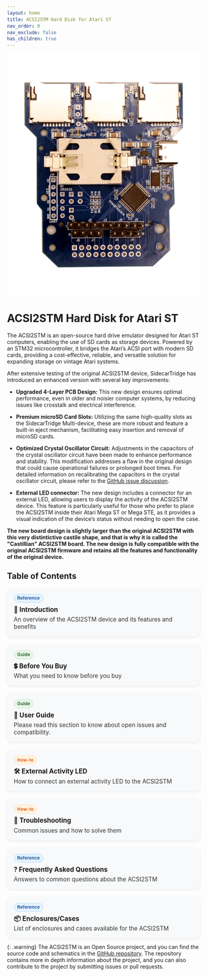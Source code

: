 ```yaml
---
layout: home
title: ACSI2STM Hard Disk for Atari ST
nav_order: 0
nav_exclude: false
has_children: true
---
```



![ACSI2STM Hard Disk](/acsi2stm-atari-st/assets/images/ACSI2STM2-TOP.png)

# ACSI2STM Hard Disk for Atari ST

The ACSI2STM is an open-source hard drive emulator designed for Atari ST computers, enabling the use of SD cards as storage devices. Powered by an STM32 microcontroller, it bridges the Atari’s ACSI port with modern SD cards, providing a cost-effective, reliable, and versatile solution for expanding storage on vintage Atari systems.

After extensive testing of the original ACSI2STM device, SidecarTridge has introduced an enhanced version with several key improvements:

- **Upgraded 4-Layer PCB Design:** This new design ensures optimal performance, even in older and noisier computer systems, by reducing issues like crosstalk and electrical interference.

- **Premium microSD Card Slots:** Utilizing the same high-quality slots as the SidecarTridge Multi-device, these are more robust and feature a built-in eject mechanism, facilitating easy insertion and removal of microSD cards.

- **Optimized Crystal Oscillator Circuit:** Adjustments in the capacitors of the crystal oscillator circuit have been made to enhance performance and stability. This modification addresses a flaw in the original design that could cause operational failures or prolonged boot times. For detailed information on recalibrating the capacitors in the crystal oscillator circuit, please refer to the [GitHub issue discussion](https://github.com/retro16/acsi2stm/issues/58).

- **External LED connector:** The new design includes a connector for an external LED, allowing users to display the activity of the ACSI2STM device. This feature is particularly useful for those who prefer to place the ACSI2STM inside their Atari Mega ST or Mega STE, as it provides a visual indication of the device’s status without needing to open the case. 

**The new board design is slightly larger than the original ACSI2STM with this very distintictive castile shape, and that is why it is called the "Castillian" ACSI2STM board. The new design is fully compatible with the original ACSI2STM firmware and retains all the features and functionality of the original device.**

 ## Table of Contents

<!-- Card grid + chips (scoped to this section) -->
<style>
  .toc-grid {
    display: grid;
    grid-template-columns: repeat(auto-fit, minmax(280px, 1fr));
    gap: 1.2rem;
    margin-top: 0.75rem;
  }
  .toc-card {
    background: #f8f9fa;
    border-radius: 12px;
    padding: 1rem 1.1rem;
    box-shadow: 0 2px 6px rgba(0,0,0,0.08);
    transition: transform .12s ease, box-shadow .12s ease;
  }
  .toc-card:hover {
    transform: translateY(-2px);
    box-shadow: 0 6px 18px rgba(0,0,0,0.12);
  }
  .toc-card h3 {
    margin: .25rem 0 .35rem 0;
    font-size: 1.05rem;
    line-height: 1.25;
  }
  .toc-card h3 a { text-decoration: none; }
  .toc-card p {
    margin: 0;
    font-size: .95rem;
    color: #333;
  }
  .toc-chip {
    display: inline-block;
    font-size: .72rem;
    font-weight: 600;
    letter-spacing: .02em;
    padding: .22rem .5rem;
    border-radius: 999px;
    margin-bottom: .25rem;
    user-select: none;
  }
  .chip-guide   { background: #e8f5e9; color: #1b5e20; border: 1px solid #c8e6c9; }
  .chip-ref     { background: #e3f2fd; color: #0d47a1; border: 1px solid #bbdefb; }
  .chip-howto   { background: #fff3e0; color: #e65100; border: 1px solid #ffe0b2; }
</style>

<div class="toc-grid">

  <div class="toc-card">
    <span class="toc-chip chip-ref">Reference</span>
    <h3>📘 <a href="/acsi2stm-atari-st/introduction/">Introduction</a></h3>
    <p>An overview of the ACSI2STM device and its features and benefits</p>
  </div>

  <div class="toc-card">
    <span class="toc-chip chip-guide">Guide</span>
    <h3>💲 <a href="/acsi2stm-atari-st/before-buy/">Before You Buy</a></h3>
    <p>What you need to know before you buy</p>
  </div>

  <div class="toc-card">
    <span class="toc-chip chip-guide">Guide</span>
    <h3>🤝 <a href="/acsi2stm-atari-st/user-guide/">User Guide</a></h3>
    <p>Please read this section to know about open issues and compatibility.</p>
  </div>

  <div class="toc-card">
    <span class="toc-chip chip-howto">How-to</span>
    <h3>🛠️ <a href="/acsi2stm-atari-st/external-led/">External Activity LED</a></h3>
    <p>How to connect an external activity LED to the ACSI2STM</p>
  </div>

  <div class="toc-card">
    <span class="toc-chip chip-howto">How-to</span>
    <h3>🔧 <a href="/acsi2stm-atari-st/troubleshooting/">Troubleshooting</a></h3>
    <p>Common issues and how to solve them</p>
  </div>

  <div class="toc-card">
    <span class="toc-chip chip-ref">Reference</span>
    <h3>? <a href="/acsi2stm-atari-st/faq/">Frequently Asked Questions</a></h3>
    <p>Answers to common questions about the ACSI2STM</p>
  </div>

  <div class="toc-card">
    <span class="toc-chip chip-ref">Reference</span>
    <h3>📦 <a href="/acsi2stm-atari-st/cases/">Enclosures/Cases</a></h3>
    <p>List of enclosures and cases available for the ACSI2STM</p>
  </div>

</div>


{: .warning}
The ACSI2STM is an Open Source project, and you can find the source code and schematics in the [GitHub repository](https://github.com/retro16/acsi2stm/). The repository contains more in depth information about the project, and you can also contribute to the project by submitting issues or pull requests.


